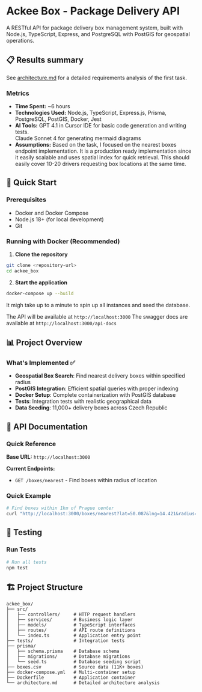 # Ackee Box - Package Delivery API

A RESTful API for package delivery box management system, built with Node.js, TypeScript, Express, and PostgreSQL with PostGIS for geospatial operations.
## 📋 Results summary 

See [architecture.md](https://github.com/mashabek/ackee_box/blob/master/architecture.md) for a detailed requirements analysis of the first task.

### Metrics
- **Time Spent:** ~6 hours
- **Technologies Used:** Node.js, TypeScript, Express.js, Prisma, PostgreSQL, PostGIS, Docker, Jest
- **AI Tools:** GPT 4.1 in Cursor IDE for basic code generation and writing tests.  
Claude Sonnet 4 for generating mermaid diagrams
- **Assumptions:** Based on the task, I focused on the nearest boxes endpoint implementation. It is a production ready implementation since it easily scalable and uses spatial index for quick retrieval. This should easily cover 10-20 drivers requesting box locations at the same time. 

## 🚀 Quick Start

### Prerequisites
- Docker and Docker Compose
- Node.js 18+ (for local development)
- Git

### Running with Docker (Recommended)

1. **Clone the repository**
```bash
git clone <repository-url>
cd ackee_box
```

2. **Start the application**
```bash
docker-compose up --build
```

It migh take up to a minute to spin up all instances and seed the database.

The API will be available at `http://localhost:3000`
The swagger docs are available at `http://localhost:3000/api-docs`

## 📊 Project Overview

### What's Implemented ✅
- **Geospatial Box Search**: Find nearest delivery boxes within specified radius
- **PostGIS Integration**: Efficient spatial queries with proper indexing
- **Docker Setup**: Complete containerization with PostGIS database
- **Tests**: Integration tests with realistic geographical data
- **Data Seeding**: 11,000+ delivery boxes across Czech Republic

## 🔌 API Documentation

### Quick Reference

**Base URL:** `http://localhost:3000`

**Current Endpoints:**
- `GET /boxes/nearest` - Find boxes within radius of location

### Quick Example
```bash
# Find boxes within 1km of Prague center
curl "http://localhost:3000/boxes/nearest?lat=50.087&lng=14.421&radius=1000"
```

## 🧪 Testing

### Run Tests
```bash
# Run all tests
npm test
```

## 🏗️ Project Structure

```
ackee_box/
├── src/
│   ├── controllers/     # HTTP request handlers
│   ├── services/        # Business logic layer
│   ├── models/          # TypeScript interfaces
│   ├── routes/          # API route definitions
│   └── index.ts         # Application entry point
├── tests/               # Integration tests
├── prisma/
│   ├── schema.prisma    # Database schema
│   ├── migrations/      # Database migrations
│   └── seed.ts          # Database seeding script
├── boxes.csv            # Source data (11K+ boxes)
├── docker-compose.yml   # Multi-container setup
├── Dockerfile           # Application container
└── architecture.md      # Detailed architecture analysis
```